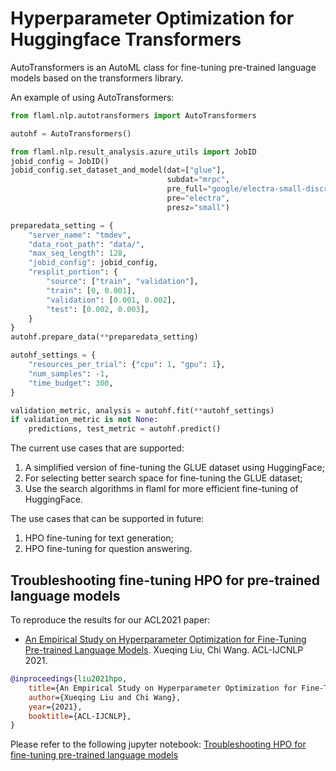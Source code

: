 # Hyperparameter Optimization for Huggingface Transformers

AutoTransformers is an AutoML class for fine-tuning pre-trained language models based on the transformers library.

An example of using AutoTransformers:

```python
from flaml.nlp.autotransformers import AutoTransformers

autohf = AutoTransformers()

from flaml.nlp.result_analysis.azure_utils import JobID
jobid_config = JobID()
jobid_config.set_dataset_and_model(dat=["glue"],
                                   subdat="mrpc",
                                   pre_full="google/electra-small-discriminator",
                                   pre="electra",
                                   presz="small")

preparedata_setting = {
    "server_name": "tmdev",
    "data_root_path": "data/",
    "max_seq_length": 128,
    "jobid_config": jobid_config,
    "resplit_portion": {
        "source": ["train", "validation"],
        "train": [0, 0.001],
        "validation": [0.001, 0.002],
        "test": [0.002, 0.003],
    }
}
autohf.prepare_data(**preparedata_setting)

autohf_settings = {
    "resources_per_trial": {"cpu": 1, "gpu": 1},
    "num_samples": -1,
    "time_budget": 300,
}

validation_metric, analysis = autohf.fit(**autohf_settings)
if validation_metric is not None:
    predictions, test_metric = autohf.predict()


```

The current use cases that are supported:

1. A simplified version of fine-tuning the GLUE dataset using HuggingFace;
2. For selecting better search space for fine-tuning the GLUE dataset;
3. Use the search algorithms in flaml for more efficient fine-tuning of HuggingFace.

The use cases that can be supported in future:

1. HPO fine-tuning for text generation;
2. HPO fine-tuning for question answering.

## Troubleshooting fine-tuning HPO for pre-trained language models

To reproduce the results for our ACL2021 paper:

* [An Empirical Study on Hyperparameter Optimization for Fine-Tuning Pre-trained Language Models](https://arxiv.org/abs/2106.09204). Xueqing Liu, Chi Wang. ACL-IJCNLP 2021.

```bibtex
@inproceedings{liu2021hpo,
    title={An Empirical Study on Hyperparameter Optimization for Fine-Tuning Pre-trained Language Models},
    author={Xueqing Liu and Chi Wang},
    year={2021},
    booktitle={ACL-IJCNLP},
}
```

Please refer to the following jupyter notebook: [Troubleshooting HPO for fine-tuning pre-trained language models](https://github.com/microsoft/FLAML/blob/main/notebook/research/acl2021.ipynb)